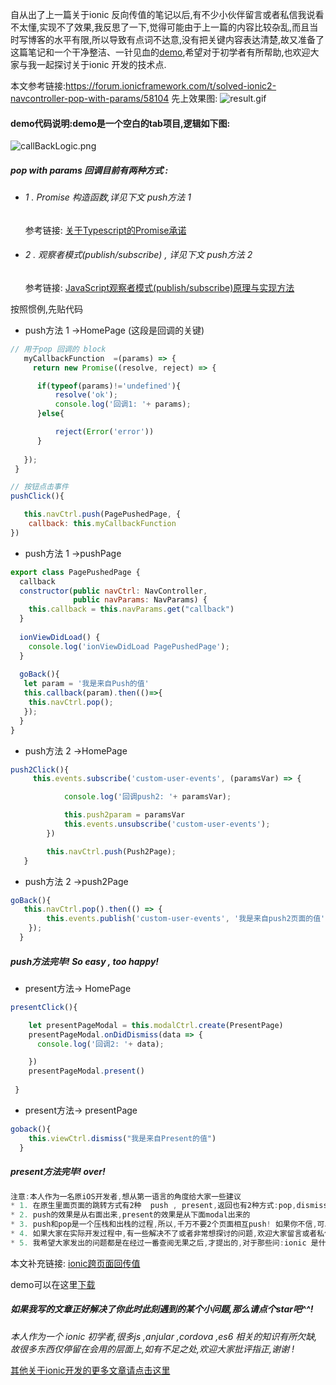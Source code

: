 
自从出了上一篇关于ionic 反向传值的笔记以后,有不少小伙伴留言或者私信我说看不太懂,实现不了效果,我反思了一下,觉得可能由于上一篇的内容比较杂乱,而且当时写博客的水平有限,所以导致有点词不达意,没有把关键内容表达清楚,故又准备了这篇笔记和一个干净整洁、一针见血的[demo](https://github.com/congder/callback),希望对于初学者有所帮助,也欢迎大家与我一起探讨关于ionic 开发的技术点.

本文参考链接:https://forum.ionicframework.com/t/solved-ionic2-navcontroller-pop-with-params/58104
先上效果图:
![result.gif](http://upload-images.jianshu.io/upload_images/2570735-1a9577c743ef0b61.gif?imageMogr2/auto-orient/strip%7CimageView2/2/w/1240)


#### demo代码说明:demo是一个空白的tab项目,逻辑如下图:
![callBackLogic.png](http://upload-images.jianshu.io/upload_images/2570735-b2431d1168df9a5a.png?imageMogr2/auto-orient/strip%7CimageView2/2/w/1240)

##### pop with params 回调目前有两种方式 :
* ###### 1 .  Promise 构造函数,详见下文  push方法 1
  参考链接: [关于Typescript的Promise承诺](http://blog.csdn.net/u011537073/article/details/61939223)

* ###### 2 .  观察者模式(publish/subscribe) , 详见下文 push方法 2
   参考链接: [JavaScript观察者模式(publish/subscribe)原理与实现方法](http://www.jb51.net/article/109981.htm)

按照惯例,先贴代码
* push方法 1 ->HomePage (这段是回调的关键)
```javascript
// 用于pop 回调的 block
   myCallbackFunction  =(params) => {
     return new Promise((resolve, reject) => {

      if(typeof(params)!='undefined'){
          resolve('ok');
          console.log('回调1: '+ params);
      }else{

          reject(Error('error'))
      }
            
   });
 }

```
```javascript
// 按钮点击事件
pushClick(){

   this.navCtrl.push(PagePushedPage, {
    callback: this.myCallbackFunction
})
```
* push方法 1 ->pushPage
```javascript
export class PagePushedPage {
  callback
  constructor(public navCtrl: NavController,
              public navParams: NavParams) {
    this.callback = this.navParams.get("callback")
  }
  
  ionViewDidLoad() {
    console.log('ionViewDidLoad PagePushedPage');
  }
  
  goBack(){
   let param = '我是来自Push的值'
   this.callback(param).then(()=>{
    this.navCtrl.pop();
   });
  }
}
```


* push方法 2 ->HomePage
```javascript
push2Click(){
     this.events.subscribe('custom-user-events', (paramsVar) => {

            console.log('回调push2: '+ paramsVar);

            this.push2param = paramsVar
            this.events.unsubscribe('custom-user-events'); 
        })

        this.navCtrl.push(Push2Page);
   }
```
* push方法 2 ->push2Page
```javascript
goBack(){
   this.navCtrl.pop().then(() => {
        this.events.publish('custom-user-events', '我是来自push2页面的值');
    });
  }
```
#####  push方法完毕! So easy , too happy!
* present方法-> HomePage
```javascript
presentClick(){

    let presentPageModal = this.modalCtrl.create(PresentPage)
    presentPageModal.onDidDismiss(data => {
      console.log('回调2: '+ data);

    })
    presentPageModal.present()
     
 }
```
* present方法-> presentPage
```javascript
goback(){
    this.viewCtrl.dismiss("我是来自Present的值")
  }
```
#####  present方法完毕! over!
```javascript
注意:本人作为一名原iOS开发者,想从第一语言的角度给大家一些建议
* 1. 在原生里面页面的跳转方式有2种  push , present,返回也有2种方式:pop,dismiss,他们是一一对应的,即: push->pop,present->dismiss,这点大家一定要清楚
* 2. push的效果是从右面出来,present的效果是从下面modal出来的
* 3. push和pop是一个压栈和出栈的过程,所以,千万不要2个页面相互push! 如果你不信,可以试一下,你从A pushB,从B push到C,如果你需要回到B,你用了push,那你数一下吧,你需要点多少次返回按钮才能回到A
* 4. 如果大家在实际开发过程中,有一些解决不了或者非常想探讨的问题,欢迎大家留言或者私信我,也可以加入我们的QQ群:64903116,进群的小伙伴请自觉备注第一开发语言,以便能更精准的帮你解答问题,谢谢!
* 5. 我希望大家发出的问题都是在经过一番查阅无果之后,才提出的,对于那些问:ionic 是什么,怎么搭建环境,用什么开发工具的小伙伴,恕我不知从何说起
```
本文补充链接:
 [ionic跨页面回传值](http://www.cnblogs.com/niejunchan/p/7064956.html)

demo可以在这里[下载](https://github.com/congder/callback)

##### 如果我写的文章正好解决了你此时此刻遇到的某个小问题,那么请点个star吧^^!


 *本人作为一个 ionic 初学者,很多js ,anjular ,cordova ,es6 相关的知识有所欠缺,故很多东西仅停留在会用的层面上,如有不足之处,欢迎大家批评指正,谢谢 !*


[其他关于ionic开发的更多文章请点击这里](http://www.jianshu.com/u/d5c9932157ae)




